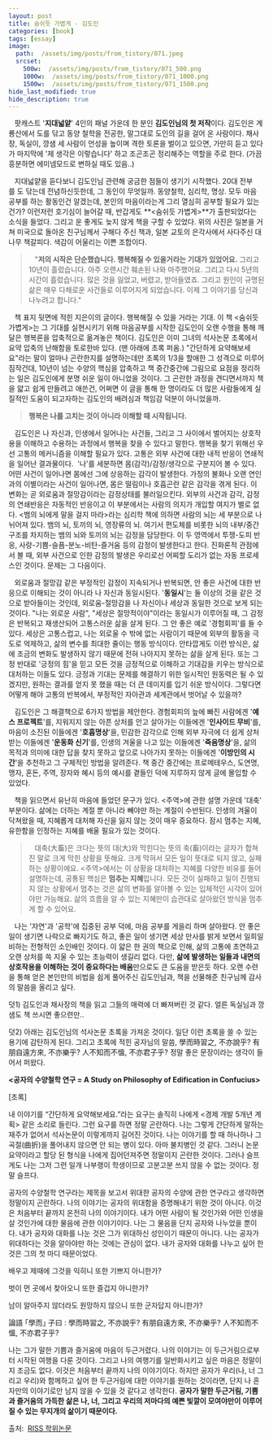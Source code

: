 ```yaml
---
layout: post
title: 숨쉬듯 가볍게 - 김도인
categories: [book]
tags: [essay]
image:
  path:  /assets/img/posts/from_tistory/071.jpeg
  srcset:
    500w:  /assets/img/posts/from_tistory/071_500.png
    1000w:  /assets/img/posts/from_tistory/071_1000.png
    1500w:  /assets/img/posts/from_tistory/071_1500.png
hide_last_modified: true
hide_description: true
---
```


  




   팟캐스트 '**지대넓얕**' 4인의 패널 가운데 한 분인 **김도인님의 첫 저작**이다. 김도인은 계룡산에서 도를 닦고 동양 철학을 전공한, 말그대로 도인의 길을 걸어 온 사람이다. 채사장, 독실이, 깡샘 세 사람이 언성을 높이며 격한 토론을 벌이고 있으면, 가만히 듣고 있다가 마지막에 '제 생각은 이렇습니다' 하고 조곤조곤 정리해주는 역할을 주로 한다. (가끔 흥분하면 에미넴모드로 변하실 때도 있음..) 

  


   지대넓얕을 듣다보니 김도인님 관련해 궁금한 점들이 생기기 시작했다. 20대 전부를 도 닦는데 전념하신듯한데, 그 동인이 무엇일까. 동양철학, 심리학, 명상. 모두 마음 공부를 하는 활동인건 알겠는데, 본인의 마음이라는게 그리 열심히 공부할 필요가 있는건가? 이런저런 호기심이 늘어갈 때, 반갑게도 **<숨쉬듯 가볍게\>**가 출판되었다는 소식을 들었다. 그리고 운 좋게도 늦지 않게 책을 구할 수 있었다. 위의 사진은 일본을 거쳐 미국으로 돌아온 친구님께서 구해다 주신 책과, 일본 교토의 은각사에서 사다주신 대나무 책갈피다. 색감이 어울리는 이쁜 조합이다.

  


>   "**저의 시작은 단순했습니다. 행복해질 수 있을거라는 기대가 있었어요.** 그리고 10년이 흘렀습니다. 아주 오랜시간 훼손된 나와 마주했어요. 그리고 다시 5년의 시간이 흘렀습니다. 많은 것을 잃었고, 버렸고, 받아들였죠. 그리고 원인이 규명된 삶은 매우 다채로운 사건들로 이루어지게 되었습니다. 이제 그 이야기를 당신과 나누려고 합니다."

  


   책 표지 뒷면에 적힌 지은이의 글이다. 행복해질 수 있을 거라는 기대. 이 책 <숨쉬듯 가볍게\>는 그 기대를 실현시키기 위해 마음공부를 시작한 김도인이 오랜 수행을 통해 깨달은 행복론을 압축적으로 옮겨놓은 책이다. 김도인은 이미 그녀의 석사논문 초록에서 요약 압축의 난해함을 토로한바 있다. (맨 아래에 초록 퍼옴.) "간단하게 요약해보세요"라는 말이 얼마나 곤란한지를 설명하는데만 초록의 1/3을 할애한 그 성격으로 미루어 짐작건대, 10년이 넘는 수양의 핵심을 압축하고 책 중간중간에 그림으로 요점을 정리하는 일은 김도인에게 분명 쉬운 일이 아니었을 것이다. 그 곤란한 과정을 견디면서까지 책을 얇고 쉽게 만들려고 애쓴건, 어쩌면 이 글을 통해 한 명이라도 더 많은 사람들에게 실질적인 도움이 되고자하는 김도인의 배려심과 책임감 덕분이 아니었을까.

  


> **행복은 나를 고치는 것이 아니라 이해할 때 시작됩니다.**

  
   김도인은 나 자신과, 인생에서 일어나는 사건들, 그리고 그 사이에서 벌어지는 상호작용을 이해하고 수용하는 과정에서 행복을 찾을 수 있다고 말한다. 행복을 찾기 위해선 우선 고통의 메커니즘을 이해할 필요가 있다. 고통은 외부 사건에 대한 내적 반응이 연쇄적을 일어난 결과물이다.  '나'를 세분하면 몸(감각)/감정/생각으로 구분지어 볼 수 있다. 어떤 사건이 일어나면 몸에선 그에 상응하는 감각이 발생한다. 가정의 불화나 오랜 연인과의 이별이라는 사건이 일어나면, 몸은 떨림이나 호흡곤란 같은 감각을 겪게 된다. 이 변화는 곧 외로움과 절망감이라는 감정상태를 불러일으킨다. 외부의 사건과 감각, 감정의 연쇄반응은 자동적인 반응이고 이 부분에서는 사람의 의지가 개입할 여지가 별로 없다. <뱀의 뇌에게 말을 걸지 마라\>라는 심리학 책에 의하면 사람의 뇌는 세 부분으로 나뉘어져 있다. 뱀의 뇌, 토끼의 뇌, 영장류의 뇌. 여기서 편도체를 비롯한 뇌의 내부/중간 구조를 차지하는 뱀의 뇌와 토끼의 뇌는 감정을 담당한다. 이 두 영역에서 투쟁-도피 반응, 사랑-기쁨-슬픔-분노-비탄-즐거움 등의 감정이 발생한다고 한다. 진화론적 관점에서 볼 때, 외부 사건으로 인한 감정의 발생은 우리로선 어찌할 도리가 없는 자동 프로세스인 것이다. 문제는 그 다음이다. 

  


   외로움과 절망감 같은 부정적인 감정이 지속되거나 반복되면, 안 좋은 사건에 대한 반응으로 이해되는 것이 아니라 나 자신과 동일시된다. '**동일시**'는 둘 이상의 것을 같은 것으로 받아들이는 것인데, 외로움-절망감을 나 자신이나 세상과 동일한 것으로 보게 되는 것이다. "나는 외로운 사람", "세상은 절망적이야"이라는 동일시가 이루어질 때, 그 감정은 반복되고 재생산되어 고통스러운 삶을 살게 된다. 그 안 좋은 예로 '경험회피'를 들 수 있다. 세상은 고통스럽고, 나는 외로울 수 밖에 없는 사람이기 때문에 외부의 활동을 극도로 억제하고, 삶의 변수를 최대한 줄이는 행동 방식이다. 안타깝게도 이런 방식은, 삶에 조금의 변화도 발생하지 않기 때문에 전혀 나아지지 못하는 삶을 살게 된다. 또는 그 정 반대로 '긍정의 힘'을 믿고 모든 것을 긍정적으로 이해하고 기대감을 키우는 방식으로 대처하는 이들도 있다. 긍정과 기대는 문제를 해결하기 위한 일시적인 원동력은 될 수 있겠지만, 원하는 결과를 얻지 못 했을 때는 더 큰 데미지를 입기 쉬운 방식이다. 그렇다면 어떻게 해야 고통의 반복에서, 부정적인 자아관과 세계관에서 벗어날 수 있을까?

  


   김도인은 그 해결책으로 6가지 방법을 제안한다. 경험회피의 늪에 빠진 사람에겐 '**예스 프로젝트**'를, 지워지지 않는 아픈 상처를 안고 살아가는 이들에겐 '**인사이드 무비**'를, 마음이 소진된 이들에겐 '**호흡명상**'을, 민감한 감각으로 인해 외부 자극에 더 쉽게 상처 받는 이들에겐 '**운동화 신기**'를, 인생의 겨울을 나고 있는 이들에겐 '**죽음명상**'을, 삶의 목적과 의미에 대한 답을 찾지 못하고 앞으로 나아가지 못하는 이들에겐 '**이방인의 시간**'을 추천하고 그 구체적인 방법을 알려준다. 책 중간 중간에는 프로메테우스, 도연명, 맹자, 혼돈, 주역, 장자와 혜시 등의 예시를 곁들인 덕에 지루하지 않게 글에 몰입할 수 있었다.

  


   책을 읽으면서 유난히 마음에 들었던 문구가 있다. <주역\>에 관한 설명 가운데 '대축' 부분이다. 삶에는 더하는 계절 뿐 아니라 빼야만 하는 계절이 수반된다. 인생의 겨울이 닥쳐왔을 때, 지혜롭게 대처해 자신을 잃지 않는 것이 매우 중요하다. 잠시 멈추는 지혜, 유한함을 인정하는 지혜를 배울 필요가 있는 것이다. 

  


>   대축(大畜)은 크다는 뜻의 대(大)와 막힌다는 뜻의 축(畜)이라는 글자가 합쳐진 말로 크게 막힌 상황을 뜻해요. 크게 막혀서 모든 일이 뜻대로 되지 않고, 실패하는 상황이에요. <주역\>에서는 이 상황을 대처하는 지혜를 다양한 비유를 들어 설명하는데, 공통된 핵심은 **멈추는 지혜**입니다. 모든 것이 실패하고 일이 진행되지 않는 상황에서 멈추는 것은 삶의 변화를 알아볼 수 있는 입체적인 시각이 있어야만 가능해요. 삶의 흐름을 알 수 있는 지혜만이 습관대로 살아왔던 방식을 멈추게 할 수 있어요.  

  


   나는 '자연'과 '공학'에 집중된 공부 덕에, 마음 공부를 게을리 하며 살아왔다. 안 좋은 일이 생기면 나락으로 빠지기도 하고, 좋은 일이 생기면 세상 만사를 밝게 보면서 일희일비하는 전형적인 소인배인 것이다. 이 얇은 한 권의 책으로 인해, 삶의 고통에 초연하고 오랜 상처를 쓱 지울 수 있는 초능력이 생길리 없다. 다만, **삶에 발생하는 일들과 내면의 상호작용을 이해하는 것이 중요하다는 배움**만으로도 큰 도움을 받은듯 하다. 오랜 수련을 통해 얻은 본인만의 비법을 쉽게 풀어주신 김도인님과, 책을 선물해준 친구님께 감사의 말씀을 올리고 싶다. 

  


  


덧1) 김도인과 채사장의 책을 읽고 그들의 매력에 더 빠져버린 것 같다. 얼른 독실님과 깡샘도 책 쓰시면 좋으련만..  

덧2) 아래는 김도인님의 석사논문 초록을 가져온 것이다. 일단 이런 초록을 쓸 수 있는 용기에 감탄하게 된다. 그리고 초록에 적힌 공자님의 말씀, 學而時習之, 不亦說乎? 有朋自遠方來, 不亦樂乎? 人不知而不慍, 不亦君子乎? 정말 좋은 문장이라는 생각이 들어서 퍼왔다. 

  


  


  


**<공자의 수양철학 연구 = A Study on Philosophy of Edification in Confucius\>**

  


[초록]

  


내 이야기를 “간단하게 요약해보세요.”라는 요구는 솔직히 나에게 <경제 개발 5개년 계획\> 같은 소리로 들린다. 그런 요구를 하면 정말 곤란하다. 나는 그렇게 간단하게 말하는 재주가 없어서 석사논문이 이렇게까지 길어진 것이다. 나는 이야기를 할 때 하나하나 그 곡절(曲折)을 풀어내지 않으면 안 되는 병이 있다. 아마 불치병인 것 같다. 그러니 논문요약이라고 할당 된 형식을 나에게 집어던져주면 정말이지 곤란한 것이다. 그러나 슬프게도 나는 그저 그런 일개 나부랭이 학생이므로 고분고분 쓰지 않을 수 없는 것이다. 정말 슬프다. 

공자의 수양철학 연구라는 제목을 보고서 위대한 공자의 수양에 관한 연구라고 생각하면 정말이지 곤란하다. 나의 이야기는 공자의 위대함을 증명해내기 위한 것이 아니다. 이것은 처음부터 끝까지 온전히 나의 이야기이다. 내가 어떤 사람이 될 것인가와 어떤 인생을 살 것인가에 대한 물음에 관한 이야기이다. 나는 그 물음을 단지 공자와 나누었을 뿐이다. 내가 공자와 대화를 나눈 것은 그가 위대하신 성인이기 때문이 아니다. 나는 공자가 위대하다는 것을 알아야만 하는 것에는 관심이 없다. 내가 공자와 대화를 나누고 싶어 한 것은 그의 첫 마디 때문이었다. 

  


배우고 제때에 그것을 익히니 또한 기쁘지 아니한가?

벗이 먼 곳에서 찾아오니 또한 즐겁지 아니한가?

남이 알아주지 않더라도 원망하지 않으니 또한 군자답지 아니한가? 

論語 ｢學而｣ 子曰 : 學而時習之, 不亦說乎? 有朋自遠方來, 不亦樂乎? 人不知而不慍, 不亦君子乎? 

  


나는 그가 말한 기쁨과 즐거움에 마음이 두근거렸다. 나의 이야기는 이 두근거림으로부터 시작된 여행을 다룬 것이다. 그리고 나의 여행기를 일반화시키고 싶은 마음은 정말이지 조금도 없다. 이것은 처음부터 끝까지 나의 이야기이다. 하지만 공자가 우리(나, 너 그리고 우리)와 함께하고 싶어 한 두근거림에 대한 이야기를 원하는 것이라면, 단지 나 혼자만의 이야기로만 남지 않을 수 있을 것 같다고 생각한다. **공자가 말한 두근거림, 기쁨과 즐거움의 가득한 삶은 나, 너, 그리고 우리의 저마다의 예쁜 빛깔이 모여야만이 이루어질 수 있는 무지개의 삶이기 때문이다.**

  


출처:  [RISS 학위논문](http://m.riss.kr/search/detail/DetailView.do?p_mat_type=be54d9b8bc7cdb09&control_no=9669085a3c90240dffe0bdc3ef48d419)

  


  


